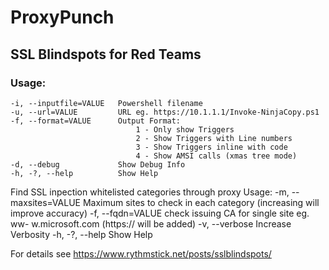 # ProxyPunch

## SSL Blindspots for Red Teams

### Usage:

    -i, --inputfile=VALUE   Powershell filename
    -u, --url=VALUE         URL eg. https://10.1.1.1/Invoke-NinjaCopy.ps1
    -f, --format=VALUE      Output Format:
                                1 - Only show Triggers
                                2 - Show Triggers with Line numbers
                                3 - Show Triggers inline with code
                                4 - Show AMSI calls (xmas tree mode)
    -d, --debug             Show Debug Info
    -h, -?, --help          Show Help

Find SSL inpection whitelisted categories through proxy
Usage:
  -m, --maxsites=VALUE       Maximum sites to check in each category
                               (increasing will improve accuracy)
  -f, --fqdn=VALUE           check issuing CA for single site eg. ww-
                               w.microsoft.com (https:// will be added)
  -v, --verbose              Increase Verbosity
  -h, -?, --help             Show Help
  
    
For details see https://www.rythmstick.net/posts/sslblindspots/

